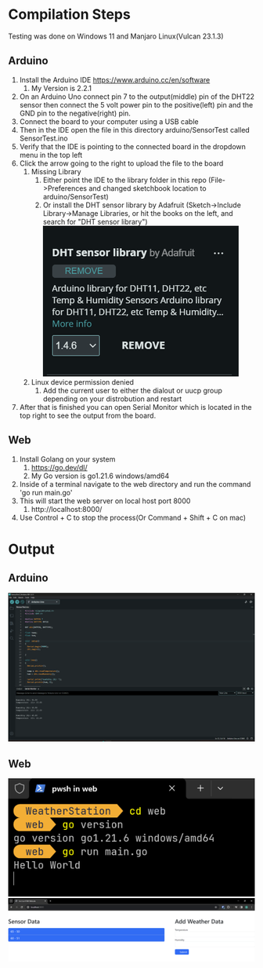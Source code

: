 # Compilation Steps
Testing was done on Windows 11 and Manjaro Linux(Vulcan 23.1.3)
## Arduino
1. Install the Arduino IDE https://www.arduino.cc/en/software
	1. My Version is 2.2.1
2. On an Arduino Uno connect pin 7 to the output(middle) pin of the DHT22 sensor then connect the 5 volt power pin to the positive(left) pin and the GND pin to the negative(right) pin.
3. Connect the board to your computer using a USB cable
4. Then in the IDE open the file in this directory arduino/SensorTest called SensorTest.ino
5. Verify that the IDE is pointing to the connected board in the dropdown menu in the top left
6. Click the arrow going to the right to upload the file to the board
	1. Missing Library
		1. Either point the IDE to the library folder in this repo (File->Preferences and changed sketchbook location to arduino/SensorTest)
		2. Or install the DHT sensor library by Adafruit (Sketch->Include Library->Manage Libraries, or hit the books on the left, and search for "DHT sensor library")![](<Images/Pasted image 20240219150026.png>)
	2. Linux device permission denied
		1. Add the current user to either the dialout or uucp group depending on your distrobution and restart
7. After that is finished you can open Serial Monitor which is located in the top right to see the output from the board.
## Web
1. Install Golang on your system
	1. https://go.dev/dl/
	2. My Go version is go1.21.6 windows/amd64
2. Inside of a terminal navigate to the web directory and run the command 'go run main.go'
3. This will start the web server on local host port 8000
	1. http://localhost:8000/
4. Use Control + C to stop the process(Or Command + Shift + C on mac)
# Output
## Arduino
![](<Images/Pasted image 20240219141851.png>)
## Web
![](<Images/Screenshot 2024-02-19 142050.png>)
![](<Images/Pasted image 20240219142306.png>)
